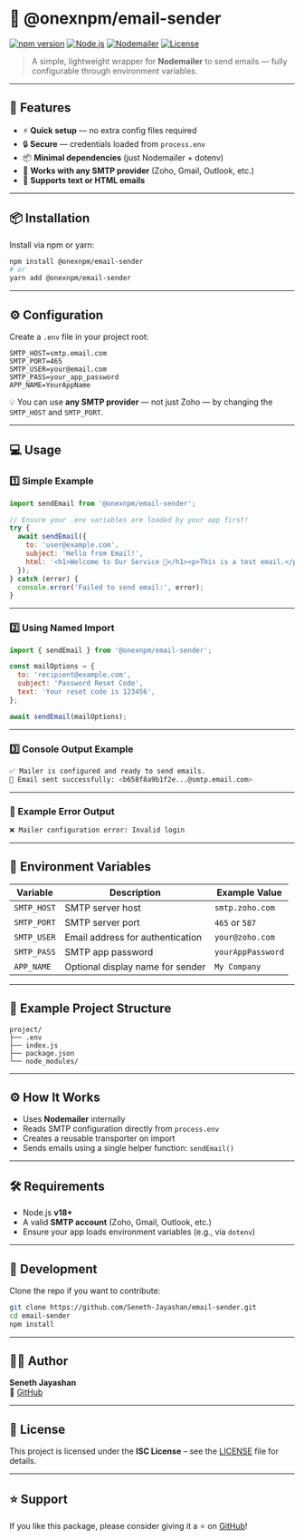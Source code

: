 # 📧 @onexnpm/email-sender

[![npm version](https://img.shields.io/npm/v/@onexnpm/email-sender.svg?color=blue)](https://www.npmjs.com/package/@onexnpm/email-sender)
[![Node.js](https://img.shields.io/badge/node-%3E%3D18.0.0-brightgreen)](https://nodejs.org/)
[![Nodemailer](https://img.shields.io/badge/powered%20by-Nodemailer-orange)](https://nodemailer.com/)
[![License](https://img.shields.io/npm/l/@onexnpm/email-sender)](LICENSE)

> A simple, lightweight wrapper for **Nodemailer** to send emails — fully configurable through environment variables.

---

## 🚀 Features

- ⚡ **Quick setup** — no extra config files required  
- 🔒 **Secure** — credentials loaded from `process.env`  
- 📦 **Minimal dependencies** (just Nodemailer + dotenv)  
- 🧩 **Works with any SMTP provider** (Zoho, Gmail, Outlook, etc.)  
- 💬 **Supports text or HTML emails**

---

## 📦 Installation

Install via npm or yarn:

```bash
npm install @onexnpm/email-sender
# or
yarn add @onexnpm/email-sender
```

---

## ⚙️ Configuration

Create a `.env` file in your project root:

```env
SMTP_HOST=smtp.email.com
SMTP_PORT=465
SMTP_USER=your@email.com
SMTP_PASS=your_app_password
APP_NAME=YourAppName
```

💡 You can use **any SMTP provider** — not just Zoho — by changing the `SMTP_HOST` and `SMTP_PORT`.

---

## 💻 Usage

### 1️⃣ Simple Example

```js
import sendEmail from '@onexnpm/email-sender';

// Ensure your .env variables are loaded by your app first!
try {
  await sendEmail({
    to: 'user@example.com',
    subject: 'Hello from Email!',
    html: '<h1>Welcome to Our Service 🚀</h1><p>This is a test email.</p>'
  });
} catch (error) {
  console.error('Failed to send email:', error);
}
```

---

### 2️⃣ Using Named Import

```js
import { sendEmail } from '@onexnpm/email-sender';

const mailOptions = {
  to: 'recipient@example.com',
  subject: 'Password Reset Code',
  text: 'Your reset code is 123456',
};

await sendEmail(mailOptions);
```

---

### 3️⃣ Console Output Example

```bash
✅ Mailer is configured and ready to send emails.
📧 Email sent successfully: <b658f8a9b1f2e...@smtp.email.com>
```

---

### 🧩 Example Error Output

```bash
❌ Mailer configuration error: Invalid login
```

---

## 🧠 Environment Variables

| Variable     | Description                      | Example Value     |
| ------------- | -------------------------------- | ----------------- |
| `SMTP_HOST`   | SMTP server host                 | `smtp.zoho.com`   |
| `SMTP_PORT`   | SMTP server port                 | `465` or `587`    |
| `SMTP_USER`   | Email address for authentication | `your@zoho.com`   |
| `SMTP_PASS`   | SMTP app password                | `yourAppPassword` |
| `APP_NAME`    | Optional display name for sender | `My Company`      |

---

## 📂 Example Project Structure

```
project/
├── .env
├── index.js
├── package.json
└── node_modules/
```

---

## ⚙️ How It Works

- Uses **Nodemailer** internally  
- Reads SMTP configuration directly from `process.env`  
- Creates a reusable transporter on import  
- Sends emails using a single helper function: `sendEmail()`

---

## 🛠️ Requirements

- Node.js **v18+**  
- A valid **SMTP account** (Zoho, Gmail, Outlook, etc.)  
- Ensure your app loads environment variables (e.g., via `dotenv`)

---

## 🧰 Development

Clone the repo if you want to contribute:

```bash
git clone https://github.com/Seneth-Jayashan/email-sender.git
cd email-sender
npm install
```

---

## 🧑‍💻 Author

**Seneth Jayashan**  
🔗 [GitHub](https://github.com/Seneth-Jayashan)

---

## 📄 License

This project is licensed under the **ISC License** – see the [LICENSE](LICENSE) file for details.

---

## ⭐ Support

If you like this package, please consider giving it a ⭐ on [GitHub](https://github.com/Seneth-Jayashan/email-sender)!
